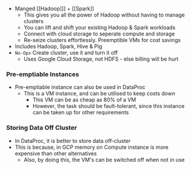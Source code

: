 - Manged [[Hadoop]]] + [[Spark]]
	- This gives you all the power of Hadoop without having to manage clusters
	- You can lift and shift your existing Hadoop & Spark workloads
	- Connect with cloud storage to seperate compute and storage
	- Re-seize clusters effortlessly. Preemptible VMs for cost savings
- Includes Hadoop, Spark, Hive & Pig
- `No-Ops` Create cluster, use it and turn it off
	- Uses Google Cloud Storage, not HDFS - else billing will be hurt
	
### Pre-emptiable Instances
- Pre-emptiable instance can also be used in DataProc
	- This is a VM instance, and can be utilised to keep costs down
		- This VM can be as cheap as 80% of a VM
		- However, the task should be fault-tolerant, since this instance can be taken up for other requirements

### Storing Data Off Cluster

- In DataProc, it is better to store data off-cluster
- This is because, in GCP memory on Compute instance is more expensive than other alternatives
	- Also, by doing this, the VM's can be switched off when not in use